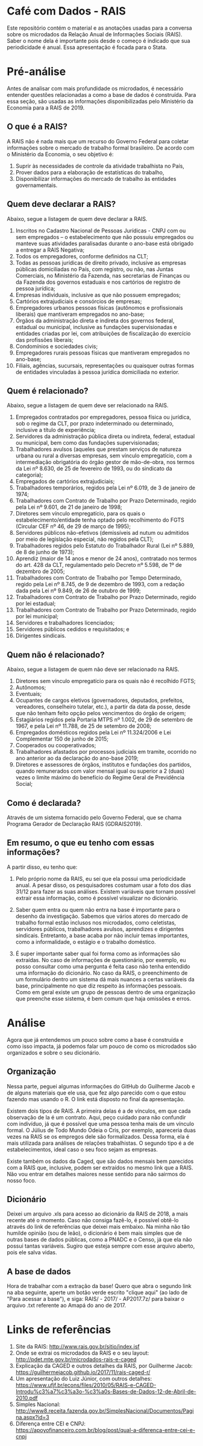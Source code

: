 # Café com Dados - RAIS
Este repositório contém o material e as anotações usadas para a conversa sobre os microdados da Relação Anual de Informações Sociais (RAIS). Saber o nome dela é importante pois desde o começo é indicado que sua periodicidade é anual. Essa apresentação é focada para o Stata.

#  Pré-análise
Antes de analisar com mais profundidade os microdados, é necessário entender questões relacionadas a como a base de dados é construída. Para essa seção, são usadas as informações disponibilizadas pelo Ministério da Economia para a RAIS de 2019.

## O que é a RAIS?
A RAIS não é nada mais que um recurso do Governo Federal para coletar informações sobre o mercado de trabalho formal brasileiro. De acordo com o Ministério da Economia, o seu objetivo é:

1) Suprir às necessidades de controle da atividade trabalhista no País,
2) Prover dados para a elaboração de estatísticas do trabalho,
3) Disponibilizar informações do mercado de trabalho às entidades governamentais.

## Quem deve declarar a RAIS?
Abaixo, segue a listagem de quem deve declarar a RAIS.

1) Inscritos no Cadastro Nacional de Pessoas Jurídicas - CNPJ com ou sem empregados – o estabelecimento que não possuiu empregados ou manteve suas atividades paralisadas durante o ano-base está obrigado a entregar a RAIS Negativa;
2) Todos os empregadores, conforme definidos na CLT;
3) Todas as pessoas jurídicas de direito privado, inclusive as empresas públicas domiciliadas no País, com registro, ou não, nas Juntas Comerciais, no Ministério da Fazenda, nas secretarias de Finanças ou da Fazenda dos governos estaduais e nos cartórios de registro de pessoa jurídica;
4) Empresas individuais, inclusive as que não possuem empregados;
5) Cartórios extrajudiciais e consórcios de empresas;
6) Empregadores urbanos pessoas físicas (autônomos e profissionais liberais) que mantiveram empregados no ano-base;
7) Órgãos da administração direta e indireta dos governos federal, estadual ou municipal, inclusive as fundações supervisionadas e entidades criadas por lei, com atribuições de fiscalização do exercício das profissões liberais;
8) Condomínios e sociedades civis;
9) Empregadores rurais pessoas físicas que mantiveram empregados no ano-base;
10) Filiais, agências, sucursais, representações ou quaisquer outras formas de
entidades vinculadas à pessoa jurídica domiciliada no exterior.

## Quem é relacionado?
Abaixo, segue a listagem de quem deve ser relacionado na RAIS.

1) Empregados contratados por empregadores, pessoa física ou jurídica, sob o regime da CLT, por prazo indeterminado ou determinado, inclusive a título de experiência;
2) Servidores da administração pública direta ou indireta, federal, estadual ou municipal, bem como das fundações supervisionadas;
3) Trabalhadores avulsos (aqueles que prestam serviços de natureza urbana ou rural a diversas empresas, sem vínculo empregatício, com a intermediação obrigatória do órgão gestor de mão-de-obra, nos termos da Lei nº 8.630, de 25 de fevereiro de 1993, ou do sindicato da categoria);
4) Empregados de cartórios extrajudiciais;
5) Trabalhadores temporários, regidos pela Lei nº 6.019, de 3 de janeiro de 1974;
6) Trabalhadores com Contrato de Trabalho por Prazo Determinado, regido pela Lei nº 9.601, de 21 de janeiro de 1998;
7) Diretores sem vínculo empregatício, para os quais o estabelecimento/entidade tenha optado pelo recolhimento do FGTS (Circular CEF nº 46, de 29 de março de 1995);
8) Servidores públicos não-efetivos (demissíveis ad nutum ou admitidos por meio de legislação especial, não regidos pela CLT);
9) Trabalhadores regidos pelo Estatuto do Trabalhador Rural (Lei nº 5.889, de 8 de junho de 1973);
10) Aprendiz (maior de 14 anos e menor de 24 anos), contratado nos termos do art. 428 da CLT, regulamentado pelo Decreto nº 5.598, de 1º de dezembro de 2005;
11) Trabalhadores com Contrato de Trabalho por Tempo Determinado, regido pela Lei nº 8.745, de 9 de dezembro de 1993, com a redação dada pela Lei nº 9.849, de 26 de outubro de 1999;
12) Trabalhadores com Contrato de Trabalho por Prazo Determinado, regido por lei estadual;
13) Trabalhadores com Contrato de Trabalho por Prazo Determinado, regido por lei municipal;
14) Servidores e trabalhadores licenciados;
15) Servidores públicos cedidos e requisitados; e
16) Dirigentes sindicais.

## Quem não é relacionado?
Abaixo, segue a listagem de quem não deve ser relacionado na RAIS.

1) Diretores sem vínculo empregatício para os quais não é recolhido FGTS;
2) Autônomos;
3) Eventuais;
4) Ocupantes de cargos eletivos (governadores, deputados, prefeitos, vereadores, conselheiro tutelar, etc.), a partir da data da posse, desde que não tenham feito opção pelos vencimentos do órgão de origem;
5) Estagiários regidos pela Portaria MTPS nº 1.002, de 29 de setembro de 1967, e pela Lei nº 11.788, de 25 de setembro de 2008;
6) Empregados domésticos regidos pela Lei nº 11.324/2006 e Lei Complementar 150 de junho de 2015;
7) Cooperados ou cooperativados;
8) Trabalhadores afastados por processos judiciais em tramite, ocorrido no ano anterior ao da declaração do ano-base 2019;
9) Diretores e assessores de órgãos, institutos e fundações dos partidos, quando remunerados com valor mensal igual ou superior a 2 (duas) vezes o limite máximo do benefício do Regime Geral de Previdência Social;

## Como é declarada?
Através de um sistema fornacido pelo Governo Federal, que se chama Programa Gerador de Declaração RAIS (GDRAIS2019).

## Em resumo, o que eu tenho com essas informações?
A partir disso, eu tenho que:

1) Pelo próprio nome da RAIS, eu sei que ela possui uma periodicidade anual. A pesar disso, os pesquisadores costumam usar a foto dos dias 31/12 para fazer as suas análises. Existem variáveis que tornam possível extrair essa informação, como é possível visualizar no dicionário.

2) Saber quem entra ou quem não entra na base é importante para o desenho da investigação. Sabemos que vários atores do mercado de trabalho formal estão inclusos nos microdados, como celetistas, servidores públicos, trabalhadores avulsos, aprendizes e dirigentes sindicais. Entretanto, a base acaba por não incluir temas importantes, como a informalidade, o estágio e o trabalho doméstico.

3) É super importante saber qual foi forma como as informações são extraídas. No caso de informações de questionário, por exemplo, eu posso consultar como uma pergunta é feita caso não tenha entendido uma informação do dicionário. No caso da RAIS, o preenchimento de um formulário dentro um sistema dá mais nuances a certas variáveis da base, principalmente no que diz respeito às informações pessoais. Como em geral existe um grupo de pessoas dentro de uma organização que preenche esse sistema, é bem comum que haja omissões e erros.

# Análise
Agora que já entendemos um pouco sobre como a base é construída e como isso impacta, já podemos falar um pouco de como os microdados são organizados e sobre o seu dicionário.

## Organização
Nessa parte, peguei algumas informações do GitHub do Guilherme Jacob e de alguns materiais que ele usa, que fez algo parecido com o que estou fazendo mas usando o R. O link está disposto no final da apresentação.

Existem dois tipos de RAIS. A primeira delas é a de vínculos, em que cada observação de la é um contrato. Aqui, peço cuidado para não confundir com indivíduo, já que é possível que uma pessoa tenha mais de um vínculo formal. O Július de Todo Mundo Odeia o Cris, por exemplo, apareceria duas vezes na RAIS se os empregos dele são formalizados. Dessa forma, ela é mais utilizada para análises de relações trabalhistas. O segundo tipo é a de estabelecimentos, ideal caso o seu foco sejam as empresas.

Existe também os dados da Caged, que são dados mensais bem parecidos com a RAIS que, inclusive, podem ser extraídos no mesmo link que a RAIS. Não vou entrar em detalhes maiores nesse sentido para não sairmos do nosso foco.

## Dicionário
Deixei um arquivo .xls para acesso ao dicionário da RAIS de 2018, a mais recente até o momento. Caso não consiga fazê-lo, é possível obtê-lo através do link de referências que deixei mais embaixo. Na minha não tão humilde opinião (sou de leão), o dicionário é bem mais simples que de outras bases de dados públicas, como a PNADC e o Censo, já que ela não possui tantas variáveis. Sugiro que esteja sempre com esse arquivo aberto, pois ele salva vidas.

## A base de dados
Hora de trabalhar com a extração da base! Quero que abra o segundo link na aba seguinte, aperte um botão verde escrito "clique aqui" (ao lado de "Para acessar a base"), e siga: RAIS/ - 2017/ - AP2017.7z/ para baixar o arquivo .txt referente ao Amapá do ano de 2017. 


# Links de referências

1) Site da RAIS: http://www.rais.gov.br/sitio/index.jsf
2) Onde se extrai os microdados da RAIS e o seu layout: http://pdet.mte.gov.br/microdados-rais-e-caged
3) Explicação da CAGED e outros detalhes da RAIS, por Guilherme Jacob: https://guilhermejacob.github.io/2017/11/rais-caged-r/
4) Um apresentação do Luiz Júnior, com outros detalhes: https://www.ufjf.br/econs/files/2010/05/RAIS-e-CAGED-Introdu%c3%a7%c3%a3o-%c3%a0s-Bases-de-Dados-12-de-Abril-de-2010.pdf
5) Simples Nacional: http://www8.receita.fazenda.gov.br/SimplesNacional/Documentos/Pagina.aspx?id=3
6) Diferença entre CEI e CNPJ: https://apoyofinanceiro.com.br/blog/post/qual-a-diferenca-entre-cei-e-cnpj



